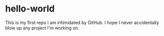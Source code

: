 # hello-world
This is my first repo
I am intimidated by GitHub. I hope I never accidentally blow up any project I'm working on.
